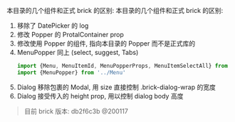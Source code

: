 本目录的几个组件和正式 brick 的区别: 
本目录的几个组件和正式 brick 的区别: 

1. 移除了 DatePicker 的 log
2. 修改 Popper 的 ProtalContainer prop
3. 修改使用 Popper 的组件, 指向本目录的 Popper 而不是正式库的
4. MenuPopper 同上 (select, suggest, Tabs)
    ```js
    import {Menu, MenuItemId, MenuPopperProps, MenuItemSelectAll} from '@befe/brick-comp-menu'
    import {MenuPopper} from '../Menu'
    ```
5. Dialog 移除包裹的 Modal, 用 size 直接控制 .brick-dialog-wrap 的宽度
5. Dialog 接受传入的 height prop, 用以控制 dialog body 高度

> 目前 brick 版本: db2f6c3b @200117
